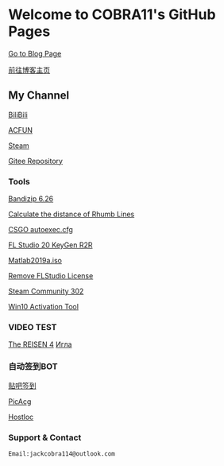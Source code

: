 # Welcome to COBRA11's GitHub Pages

[Go to Blog Page](https://jackcobra11.github.io/index.html)

[前往博客主页](https://jackcobra11.github.io/index.html)

## My Channel
[BiliBili](https://space.bilibili.com/21016018)

[ACFUN](https://www.acfun.cn/u/13268855)

[Steam](http://steamcommunity.com/id/JackCobra)

[Gitee Repository](https://gitee.com/COBRA11/JackCobra/blob/master/README.md)


### Tools

[Bandizip 6.26](https://jackcobra11.github.io/BANDIZIP-SETUP.EXE)

[Calculate the distance of Rhumb Lines](https://jackcobra11.github.io/RhumbLines/RhumbLines.html)

[CSGO autoexec.cfg](https://jackcobra11.github.io/autoexec.cfg)

[FL Studio 20 KeyGen R2R](https://gitee.com/COBRA11/JackCobra/raw/master/FLStudio20KeyGenR2R.exe)

[Matlab2019a.iso](https://www.iemblog.com/?p=1865%40lang%3Dcn&lang=en)

[Remove FLStudio License](https://jackcobra11.github.io/REMOVE_FLStudio_License.reg)

[Steam Community 302](https://jackcobra11.github.io/steam302.zip)

[Win10 Activation Tool](https://jackcobra11.github.io/DigitalLicense.zip)

### VIDEO TEST
[The REISEN 4](https://jackcobra11.github.io/Video/TheREISEN4.html)
[Игла](https://vid.cobra11.top/igla.mp4)

### 自动签到BOT

[贴吧签到](https://github.com/JackCobra11/TieBaSign)

[PicAcg](https://github.com/JackCobra11/picacomic-Punch)

[Hostloc](https://github.com/JackCobra11/hostloc-auto-get-points-1)

### Support & Contact
```markdown
Email:jackcobra114@outlook.com
```
